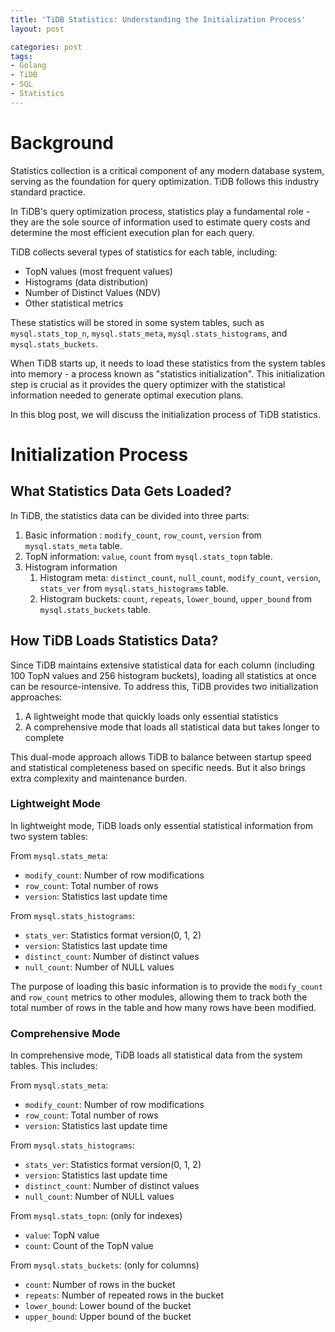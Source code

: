 ```yaml
---
title: 'TiDB Statistics: Understanding the Initialization Process'
layout: post

categories: post
tags:
- Golang
- TiDB
- SQL
- Statistics
---
```


# Background

Statistics collection is a critical component of any modern database system, serving as the foundation for query optimization. TiDB follows this industry standard practice.

In TiDB's query optimization process, statistics play a fundamental role - they are the sole source of information used to estimate query costs and determine the most efficient execution plan for each query.

TiDB collects several types of statistics for each table, including:
- TopN values (most frequent values)
- Histograms (data distribution)
- Number of Distinct Values (NDV)
- Other statistical metrics

These statistics will be stored in some system tables, such as `mysql.stats_top_n`, `mysql.stats_meta`, `mysql.stats_histograms`, and `mysql.stats_buckets`.

When TiDB starts up, it needs to load these statistics from the system tables into memory - a process known as "statistics initialization". This initialization step is crucial as it provides the query optimizer with the statistical information needed to generate optimal execution plans.

In this blog post, we will discuss the initialization process of TiDB statistics.

# Initialization Process

## What Statistics Data Gets Loaded?

In TiDB, the statistics data can be divided into three parts:

1. Basic information : `modify_count`, `row_count`, `version` from `mysql.stats_meta` table.
2. TopN information: `value`, `count` from `mysql.stats_topn` table.
3. Histogram information
   1. Histogram meta: `distinct_count`, `null_count`, `modify_count`, `version`, `stats_ver` from `mysql.stats_histograms` table.
   2. Histogram buckets: `count`, `repeats`, `lower_bound`, `upper_bound` from `mysql.stats_buckets` table.

## How TiDB Loads Statistics Data?

Since TiDB maintains extensive statistical data for each column (including 100 TopN values and 256 histogram buckets), loading all statistics at once can be resource-intensive. To address this, TiDB provides two initialization approaches:

1. A lightweight mode that quickly loads only essential statistics
2. A comprehensive mode that loads all statistical data but takes longer to complete

This dual-mode approach allows TiDB to balance between startup speed and statistical completeness based on specific needs. But it also brings extra complexity and maintenance burden.

### Lightweight Mode

In lightweight mode, TiDB loads only essential statistical information from two system tables:

From `mysql.stats_meta`:
- `modify_count`: Number of row modifications
- `row_count`: Total number of rows
- `version`: Statistics last update time

From `mysql.stats_histograms`:
- `stats_ver`: Statistics format version(0, 1, 2)
- `version`: Statistics last update time
- `distinct_count`: Number of distinct values
- `null_count`: Number of NULL values

The purpose of loading this basic information is to provide the `modify_count` and `row_count` metrics to other modules, allowing them to track both the total number of rows in the table and how many rows have been modified.

### Comprehensive Mode

In comprehensive mode, TiDB loads all statistical data from the system tables. This includes:

From `mysql.stats_meta`:
- `modify_count`: Number of row modifications
- `row_count`: Total number of rows
- `version`: Statistics last update time

From `mysql.stats_histograms`:
- `stats_ver`: Statistics format version(0, 1, 2)
- `version`: Statistics last update time
- `distinct_count`: Number of distinct values
- `null_count`: Number of NULL values

From `mysql.stats_topn`: (only for indexes)
- `value`: TopN value
- `count`: Count of the TopN value

From `mysql.stats_buckets`: (only for columns)
- `count`: Number of rows in the bucket
- `repeats`: Number of repeated rows in the bucket
- `lower_bound`: Lower bound of the bucket
- `upper_bound`: Upper bound of the bucket





